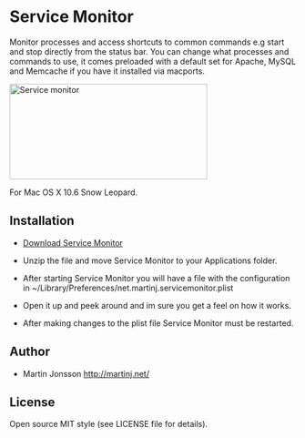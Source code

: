 # Service Monitor

Monitor processes and access shortcuts to common commands e.g start and stop directly from the status bar.
You can change what processes and commands to use, it comes preloaded with a default set for Apache, MySQL and Memcache if you have it installed via macports.

<img src="http://www.expono.com/go/photo/771436_m.jpg" width="347" height="168" alt="Service monitor" />

For Mac OS X 10.6 Snow Leopard.

## Installation

- [Download Service Monitor](http://martinj.net/wp-content/uploads/2010/11/ServiceMonitor.zip)

- Unzip the file and move Service Monitor to your Applications folder.

- After starting Service Monitor you will have a file with the configuration in ~/Library/Preferences/net.martinj.servicemonitor.plist

- Open it up and peek around and im sure you get a feel on how it works.

- After making changes to the plist file Service Monitor must be restarted.

## Author

- Martin Jonsson <http://martinj.net/>

## License

Open source MIT style (see LICENSE file for details).
